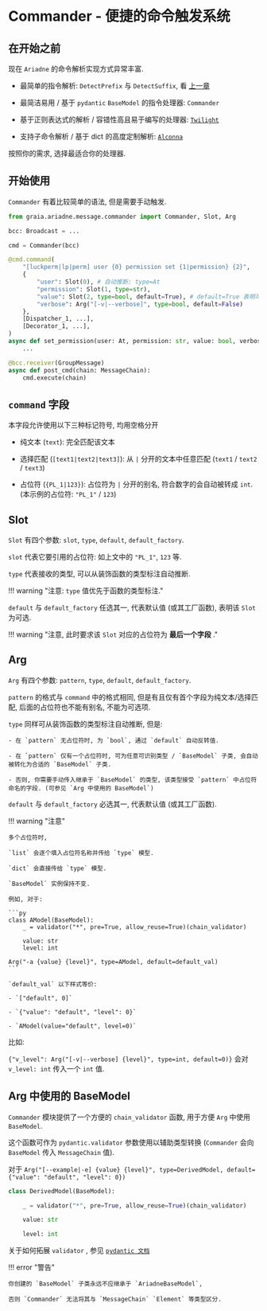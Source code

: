 # Commander - 便捷的命令触发系统

## 在开始之前

现在 `Ariadne` 的命令解析实现方式异常丰富.

- 最简单的指令解析: `DetectPrefix` 与 `DetectSuffix`, 看 [上一章](./base-parser.md)

- 最简洁易用 / 基于 `pydantic` `BaseModel` 的指令处理器: `Commander`

- 基于正则表达式的解析 / 容错性高且易于编写的处理器: [`Twilight`](./twilight.md)

- 支持子命令解析 / 基于 dict 的高度定制解析: [`Alconna`](./alconna/quickstart.md)

按照你的需求, 选择最适合你的处理器.

## 开始使用

`Commander` 有着比较简单的语法, 但是需要手动触发.

```py
from graia.ariadne.message.commander import Commander, Slot, Arg

bcc: Broadcast = ...

cmd = Commander(bcc)

@cmd.command(
    "[luckperm|lp|perm] user {0} permission set {1|permission} {2}",
    {
        "user": Slot(0), # 自动推断: type=At
        "permission": Slot(1, type=str),
        "value": Slot(2, type=bool, default=True), # default=True 表明可选
        "verbose": Arg("[-v|--verbose]", type=bool, default=False)
    },
    [Dispatcher_1, ...],
    [Decorator_1, ...],
)
async def set_permission(user: At, permission: str, value: bool, verbose: bool):
    ...

@bcc.receiver(GroupMessage)
async def post_cmd(chain: MessageChain):
    cmd.execute(chain)
```

<!-- TODO: 需要重新施工-->

## `command` 字段

本字段允许使用以下三种标记符号, 均用空格分开

- 纯文本 (`text`): 完全匹配该文本

- 选择匹配 (`[text1|text2|text3]`): 从 `|` 分开的文本中任意匹配 (`text1` / `text2` / `text3`)

- 占位符 (`{PL_1|123}`): 占位符为 `|` 分开的别名, 符合数字的会自动被转成 `int`. (本示例的占位符: `"PL_1"` / `123`)

## Slot

`Slot` 有四个参数: `slot`, `type`, `default`, `default_factory`.

`slot` 代表它要引用的占位符: 如上文中的 `"PL_1"`, `123` 等.

`type` 代表接收的类型, 可以从装饰函数的类型标注自动推断.

!!! warning "注意: `type` 值优先于函数的类型标注."

`default` 与 `default_factory` 任选其一, 代表默认值 (或其工厂函数), 表明该 `Slot` 为可选.

!!! warning "注意, 此时要求该 `Slot` 对应的占位符为 **最后一个字段** ."

## Arg

`Arg` 有四个参数: `pattern`, `type`, `default`, `default_factory`.

`pattern` 的格式与 `command` 中的格式相同, 但是有且仅有首个字段为纯文本/选择匹配, 后面的占位符也不能有别名, 不能为可选项.

`type` 同样可从装饰函数的类型标注自动推断, 但是:

    - 在 `pattern` 无占位符时, 为 `bool`, 通过 `default` 自动反转值.

    - 在 `pattern` 仅有一个占位符时, 可为任意可识别类型 / `BaseModel` 子类, 会自动被转化为合适的 `BaseModel` 子类.

    - 否则, 你需要手动传入继承于 `BaseModel` 的类型, 该类型接受 `pattern` 中占位符命名的字段. (可参见 `Arg 中使用的 BaseModel`)

`default` 与 `default_factory` 必选其一, 代表默认值 (或其工厂函数).

!!! warning "注意"

    多个占位符时,

    `list` 会逐个填入占位符名称并传给 `type` 模型.

    `dict` 会直接传给 `type` 模型.
    
    `BaseModel` 实例保持不变.

    例如, 对于:

    ```py
    class AModel(BaseModel):
        _ = validator("*", pre=True, allow_reuse=True)(chain_validator) 

        value: str
        level: int
    
    Arg("-a {value} {level}", type=AModel, default=default_val)
    ```

    `default_val` 以下样式等价:

    - `["default", 0]`

    - `{"value": "default", "level": 0}` 

    - `AModel(value="default", level=0)`

比如:

`{"v_level": Arg("[-v|--verbose] {level}", type=int, default=0)}` 会对 `v_level: int` 传入一个 `int` 值.

## Arg 中使用的 BaseModel

`Commander` 模块提供了一个方便的 `chain_validator` 函数, 用于方便 `Arg` 中使用 `BaseModel`.

这个函数可作为 `pydantic.validator` 参数使用以辅助类型转换 (`Commander` 会向 `BaseModel` 传入 `MessageChain` 值).

对于 `Arg("[--example|-e] {value} {level}", type=DerivedModel, default={"value": "default", "level": 0})`

```py
class DerivedModel(BaseModel):

    _ = validator("*", pre=True, allow_reuse=True)(chain_validator) 

    value: str

    level: int
```

关于如何拓展 `validator` , 参见 [`pydantic 文档`](https://pydantic-docs.helpmanual.io/usage/validators/)

!!! error "警告"

    你创建的 `BaseModel` 子类永远不应继承于 `AriadneBaseModel`,

    否则 `Commander` 无法将其与 `MessageChain` `Element` 等类型区分.